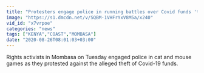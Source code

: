 ```yaml
---
title: "Protesters engage police in running battles over Covid funds 'theft' in Mombasa"
image: "https://s1.dmcdn.net/v/SQBM-1VHFrYxV8M5a/x240"
vid_id: "x7vrpoe"
categories: "news"
tags: ["KENYA","COAST","MOMBASA"]
date: "2020-08-26T08:01:03+03:00"
---
```

Rights activists in Mombasa on Tuesday engaged police in cat and mouse games as they protested against the alleged theft of Covid-19 funds.
